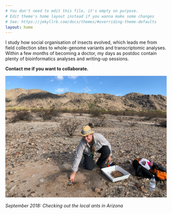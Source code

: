 ```yaml
---
# You don't need to edit this file, it's empty on purpose.
# Edit theme's home layout instead if you wanna make some changes
# See: https://jekyllrb.com/docs/themes/#overriding-theme-defaults
layout: home
---
```

I study how social organisation of insects evolved, which leads me from field collection sites to whole-genome variants and transcriptomic analyses. Within a few months of becoming a doctor, my days as postdoc contain plenty of bioinformatics analyses and writing-up sessions.

**Contact me if you want to collaborate.**


![sampling ants in Arizona desert](assets/2018-09-25-south-mountain-park-fieldwork.jpeg)


 _September 2018: Checking out the local ants in Arizona_
